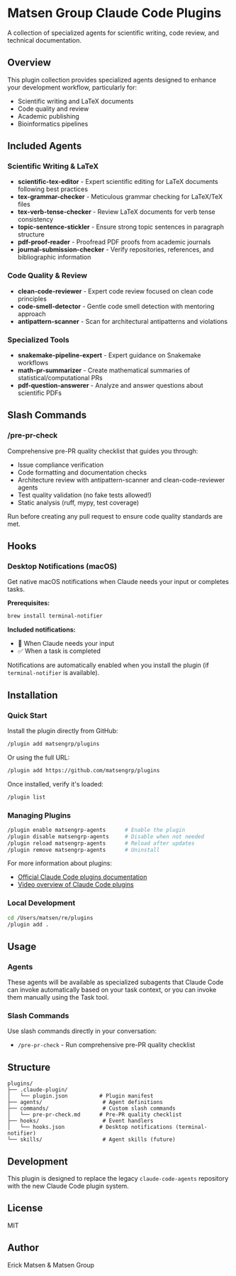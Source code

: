 # Matsen Group Claude Code Plugins

A collection of specialized agents for scientific writing, code review, and technical documentation.

## Overview

This plugin collection provides specialized agents designed to enhance your development workflow, particularly for:
- Scientific writing and LaTeX documents
- Code quality and review
- Academic publishing
- Bioinformatics pipelines

## Included Agents

### Scientific Writing & LaTeX
- **scientific-tex-editor** - Expert scientific editing for LaTeX documents following best practices
- **tex-grammar-checker** - Meticulous grammar checking for LaTeX/TeX files
- **tex-verb-tense-checker** - Review LaTeX documents for verb tense consistency
- **topic-sentence-stickler** - Ensure strong topic sentences in paragraph structure
- **pdf-proof-reader** - Proofread PDF proofs from academic journals
- **journal-submission-checker** - Verify repositories, references, and bibliographic information

### Code Quality & Review
- **clean-code-reviewer** - Expert code review focused on clean code principles
- **code-smell-detector** - Gentle code smell detection with mentoring approach
- **antipattern-scanner** - Scan for architectural antipatterns and violations

### Specialized Tools
- **snakemake-pipeline-expert** - Expert guidance on Snakemake workflows
- **math-pr-summarizer** - Create mathematical summaries of statistical/computational PRs
- **pdf-question-answerer** - Analyze and answer questions about scientific PDFs

## Slash Commands

### /pre-pr-check
Comprehensive pre-PR quality checklist that guides you through:
- Issue compliance verification
- Code formatting and documentation checks
- Architecture review with antipattern-scanner and clean-code-reviewer agents
- Test quality validation (no fake tests allowed!)
- Static analysis (ruff, mypy, test coverage)

Run before creating any pull request to ensure code quality standards are met.

## Hooks

### Desktop Notifications (macOS)
Get native macOS notifications when Claude needs your input or completes tasks.

**Prerequisites:**
```bash
brew install terminal-notifier
```

**Included notifications:**
- 🔔 When Claude needs your input
- ✅ When a task is completed

Notifications are automatically enabled when you install the plugin (if `terminal-notifier` is available).

## Installation

### Quick Start

Install the plugin directly from GitHub:
```bash
/plugin add matsengrp/plugins
```

Or using the full URL:
```bash
/plugin add https://github.com/matsengrp/plugins
```

Once installed, verify it's loaded:
```bash
/plugin list
```

### Managing Plugins

```bash
/plugin enable matsengrp-agents      # Enable the plugin
/plugin disable matsengrp-agents     # Disable when not needed
/plugin reload matsengrp-agents      # Reload after updates
/plugin remove matsengrp-agents      # Uninstall
```

For more information about plugins:
- [Official Claude Code plugins documentation](https://docs.claude.com/en/docs/claude-code/plugins.md)
- [Video overview of Claude Code plugins](https://www.youtube.com/watch?v=-KusSduAP1A)

### Local Development
```bash
cd /Users/matsen/re/plugins
/plugin add .
```

## Usage

### Agents
These agents will be available as specialized subagents that Claude Code can invoke automatically based on your task context, or you can invoke them manually using the Task tool.

### Slash Commands
Use slash commands directly in your conversation:
- `/pre-pr-check` - Run comprehensive pre-PR quality checklist

## Structure

```
plugins/
├── .claude-plugin/
│   └── plugin.json          # Plugin manifest
├── agents/                   # Agent definitions
├── commands/                 # Custom slash commands
│   └── pre-pr-check.md      # Pre-PR quality checklist
├── hooks/                    # Event handlers
│   └── hooks.json           # Desktop notifications (terminal-notifier)
└── skills/                   # Agent skills (future)
```

## Development

This plugin is designed to replace the legacy `claude-code-agents` repository with the new Claude Code plugin system.

## License

MIT

## Author

Erick Matsen & Matsen Group
